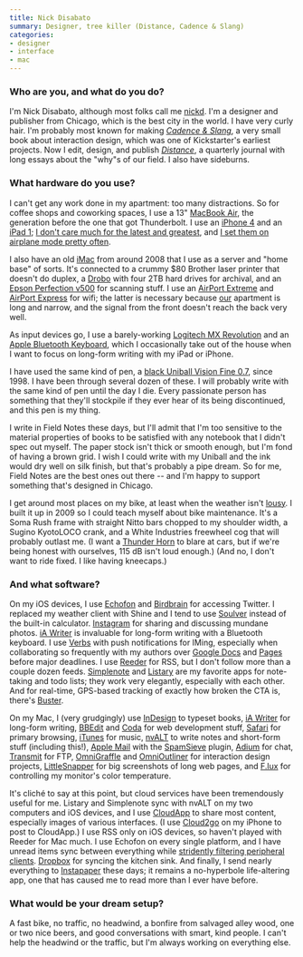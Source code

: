 ```yaml
---
title: Nick Disabato
summary: Designer, tree killer (Distance, Cadence & Slang)
categories:
- designer
- interface
- mac
---
```


### Who are you, and what do you do?

I'm Nick Disabato, although most folks call me [nickd](http://nickd.org "Nick's website."). I'm a designer and publisher from Chicago, which is the best city in the world. I have very curly hair. I'm probably most known for making [*Cadence & Slang*](http://cadence.cc "Nick's interaction design book."), a very small book about interaction design, which was one of Kickstarter's earliest projects. Now I edit, design, and publish [*Distance*](http://distance.cc "Nick's quarterly journal."), a quarterly journal with long essays about the "why"s of our field. I also have sideburns.

### What hardware do you use?

I can't get any work done in my apartment: too many distractions. So for coffee shops and coworking spaces, I use a 13" [MacBook Air][macbook-air], the generation before the one that got Thunderbolt. I use an [iPhone 4][iphone-4] and an [iPad 1][ipad]; [I don't care much for the latest and greatest](http://lastyearsmodel.org/ "A website for saving the planet through sheer laziness."), and [I set them on airplane mode pretty often](http://thedata.cc/post/4730535558/airplane-mode "Nick's post about Airplane Mode.").

I also have an old [iMac][] from around 2008 that I use as a server and "home base" of sorts. It's connected to a crummy $80 Brother laser printer that doesn't do duplex, a [Drobo][] with four 2TB hard drives for archival, and an [Epson Perfection v500][perfection-v500] for scanning stuff. I use an [AirPort Extreme][airport-extreme] and [AirPort Express][airport-express] for wifi; the latter is necessary because [our](http://www.torridly.org/ "Erin's website.") apartment is long and narrow, and the signal from the front doesn't reach the back very well.

As input devices go, I use a barely-working [Logitech MX Revolution][mx-revolution] and an [Apple Bluetooth Keyboard][keyboard], which I occasionally take out of the house when I want to focus on long-form writing with my iPad or iPhone.

I have used the same kind of pen, a [black Uniball Vision Fine 0.7][vision-fine-0.7], since 1998. I have been through several dozen of these. I will probably write with the same kind of pen until the day I die. Every passionate person has something that they'll stockpile if they ever hear of its being discontinued, and this pen is my thing.

I write in Field Notes these days, but I'll admit that I'm too sensitive to the material properties of books to be satisfied with any notebook that I didn't spec out myself. The paper stock isn't thick or smooth enough, but I'm fond of having a brown grid. I wish I could write with my Uniball and the ink would dry well on silk finish, but that's probably a pipe dream. So for me, Field Notes are the best ones out there -- and I'm happy to support something that's designed in Chicago.

I get around most places on my bike, at least when the weather isn't [lousy](http://www.life.com/gallery/55531/image/108758590/chicagos-insane-blizzard-2011 "An article about Chicago's blizzard of 2011."). I built it up in 2009 so I could teach myself about bike maintenance. It's a Soma Rush frame with straight Nitto bars chopped to my shoulder width, a Sugino KyotoLOCO crank, and a White Industries freewheel cog that will probably outlast me. (I want a [Thunder Horn][thunder-horn] to blare at cars, but if we're being honest with ourselves, 115 dB isn't loud enough.) (And no, I don't want to ride fixed. I like having kneecaps.)

### And what software?

On my iOS devices, I use [Echofon][echofon-ios] and [Birdbrain][birdbrain-ios] for accessing Twitter. I replaced my weather client with Shine and I tend to use [Soulver][soulver-ios] instead of the built-in calculator. [Instagram][instagram-ios] for sharing and discussing mundane photos. [iA Writer][ia-writer-ios] is invaluable for long-form writing with a Bluetooth keyboard. I use [Verbs][verbs-ios] with push notifications for IMing, especially when collaborating so frequently with my authors over [Google Docs][google-docs] and [Pages][] before major deadlines. I use [Reeder][reeder-ios] for RSS, but I don't follow more than a couple dozen feeds. [Simplenote][simplenote-ios] and [Listary][listary-ios] are my favorite apps for note-taking and todo lists; they work very elegantly, especially with each other. And for real-time, GPS-based tracking of exactly how broken the CTA is, there's [Buster][buster-ios].

On my Mac, I (very grudgingly) use [InDesign][] to typeset books, [iA Writer][ia-writer] for long-form writing, [BBEdit][] and [Coda][] for web development stuff, [Safari][] for primary browsing, [iTunes][] for music, [nvALT][] to write notes and short-form stuff (including this!), [Apple Mail][mail] with the [SpamSieve][] plugin, [Adium][] for chat, [Transmit][] for FTP, [OmniGraffle][] and [OmniOutliner][] for interaction design projects, [LittleSnapper][] for big screenshots of long web pages, and [F.lux][] for controlling my monitor's color temperature.

It's cliché to say at this point, but cloud services have been tremendously useful for me. Listary and Simplenote sync with nvALT on my two computers and iOS devices, and I use [CloudApp][] to share most content, especially images of various interfaces. (I use [Cloud2go][cloud2go-ios] on my iPhone to post to CloudApp.) I use RSS only on iOS devices, so haven't played with Reeder for Mac much. I use Echofon on every single platform, and I have unread items sync between everything while [stridently filtering peripheral clients](http://thedata.cc/post/13209321061/filtering "Nick's post on filtering."). [Dropbox][] for syncing the kitchen sink. And finally, I send nearly everything to [Instapaper][] these days; it remains a no-hyperbole life-altering app, one that has caused me to read more than I ever have before.

### What would be your dream setup?

A fast bike, no traffic, no headwind, a bonfire from salvaged alley wood, one or two nice beers, and good conversations with smart, kind people. I can't help the headwind or the traffic, but I'm always working on everything else.

[adium]: https://en.wikipedia.org/wiki/Adium "A multi-protocol chat application for the Mac."
[airport-express]: https://en.wikipedia.org/wiki/AirPort_Express "A small wireless access point."
[airport-extreme]: https://en.wikipedia.org/wiki/AirPort_Extreme "A wireless access point."
[bbedit]: http://www.barebones.com/products/bbedit/ "A text editor for the Mac."
[birdbrain-ios]: http://birdbrainapp.com/ "An app that tracks changes in your Twitter account."
[buster-ios]: https://itunes.apple.com/us/app/buster-the-chicago-bus-train/id312109511 "A Chicago bus and train tracker for iOS."
[cloud2go-ios]: https://www.macworld.com/product/662471/cloud2go.html "A CloudApp client app."
[cloudapp]: https://www.getcloudapp.com/ "A cloud-based file sharing menubar app for Mac OS X."
[coda]: https://panic.com/coda/ "A single-window HTML/web tool for the Mac."
[drobo]: http://en.wikipedia.org/wiki/Drobo#Overview "A hardware-based backup system."
[dropbox]: https://www.dropbox.com/ "Online syncing and storage."
[echofon-ios]: https://itunes.apple.com/us/app/echofon-for-twitter/id286756410 "A Twitter client for iOS."
[f.lux]: https://justgetflux.com/ "A tool to make the colour of your screen adapt to the current time of day."
[google-docs]: https://en.wikipedia.org/wiki/Google_Docs "A web-based office suite."
[ia-writer-ios]: https://itunes.apple.com/us/app/ia-writer/id392502056 "A focus-oriented writing application for iOS."
[ia-writer]: https://ia.net/writer/updates/ia-writer-for-mac "A full-screen writing tool for the Mac."
[imac]: https://www.apple.com/imac/ "An all-in-one computer."
[indesign]: https://www.adobe.com/products/indesign.html "A desktop/web publishing application."
[instagram-ios]: https://itunes.apple.com/us/app/instagram/id389801252 "A photo taking/sharing app."
[instapaper]: https://www.instapaper.com/ "A web tool for saving pages to read later."
[ipad]: https://www.apple.com/ipad/ "A tablet device."
[iphone-4]: https://en.wikipedia.org/wiki/IPhone_4 "A smartphone."
[itunes]: https://www.apple.com/itunes/ "A jukebox application and online store."
[keyboard]: https://www.apple.com/keyboard/ "The keyboard."
[listary-ios]: http://listaryapp.com/ "A list app that supports Simplenote."
[littlesnapper]: https://realmacsoftware.com/ember/ "A screen capture and collection tool for the Mac."
[macbook-air]: https://www.apple.com/macbook-air/ "A very thin laptop."
[mail]: https://en.wikipedia.org/wiki/Mail_(application) "The default Mac OS X mail client."
[mx-revolution]: https://www.amazon.com/Logitech-Revolution-Cordless-Laser-Mouse/dp/B000HCT12O "A wireless laser mouse."
[nvalt]: https://brettterpstra.com/projects/nvalt/ "A fork of Notational Velocity with extra features."
[omnigraffle]: https://www.omnigroup.com/omnigraffle/ "Diagramming software for the Mac."
[omnioutliner]: https://www.omnigroup.com/omnioutliner/ "To-do/task management software for Mac OS X."
[pages]: https://www.apple.com/pages/ "A Mac word processor and layout tool from Apple."
[perfection-v500]: https://www.amazon.com/Epson-Perfection-Photo-Scanner-V550/dp/B00E1O74SW "A photo scanner."
[reeder-ios]: https://reederapp.com/ios/ "A Google Reader client for iOS."
[safari]: https://www.apple.com/safari/ "A fast web browser."
[simplenote-ios]: https://itunes.apple.com/us/app/simplenote/id289429962 "A note app with cloud syncing."
[soulver-ios]: https://www.acqualia.com/soulver/iphone/ "An app that's a cross between a spreadsheet and a calculator."
[spamsieve]: https://c-command.com/spamsieve/ "Bayesian spam filtering for Mac mail clients."
[thunder-horn]: http://www.dinosaurlifestyle.com/thunder-horn-1st-gen-_p00451c49d1.html "A very loud horn for bicycles."
[transmit]: https://panic.com/transmit/ "An FTP/SFTP client for the Mac."
[verbs-ios]: http://verbs.im/ "A multi-protocol IM app."
[vision-fine-0.7]: https://www.staples.com/uni-ball-Vision-Rollerball-Pens-Fine-Point-Black-Dozen/product_433910 "A pen."
